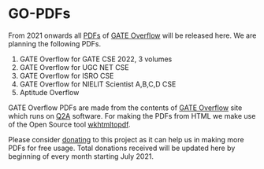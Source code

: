 # GO-PDFs
From 2021 onwards all [PDFs](http://book.gateoverflow.in) of [GATE Overflow](https://gateoverflow.in) will be released here. We are planning the following PDFs.
1. GATE Overflow for GATE CSE 2022, 3 volumes
2. GATE Overflow for UGC NET CSE
3. GATE Overflow for ISRO CSE
4. GATE Overflow for NIELIT Scientist A,B,C,D CSE
5. Aptitude Overflow

GATE Overflow PDFs are made from the contents of [GATE Overflow](https://gateoverflow.in) site which runs on [Q2A](https://www.question2answer.org/qa/) software. For making the PDFs from HTML we make use of the Open Source tool [wkhtmltopdf](https://wkhtmltopdf.org/).

Please consider [donating](https://pmny.in/3IXN3eO4LhXi) to this project as it can help us in making more PDFs for free usage. Total donations received will be updated here by beginning of every month starting July 2021. 
